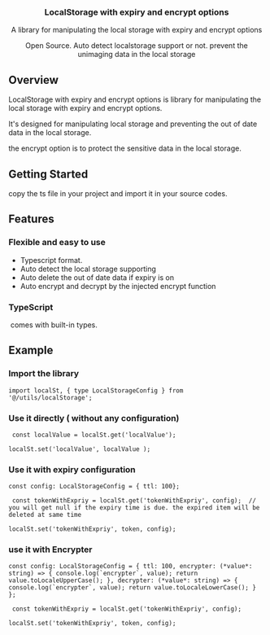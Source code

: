<p align="center">
   <h3 align="center">LocalStorage with expiry and encrypt options</h3>
   <p align="center">A library for manipulating the local storage with expiry and encrypt options</p>
   <p align="center">
   	Open Source. Auto detect localstorage support or not. prevent the unimaging data in the local storage
   </p>
</p>


## Overview

LocalStorage with expiry and encrypt options is library for manipulating the local storage with expiry and encrypt options. 

It's designed for manipulating local storage and preventing the out of date data in the local storage.

the encrypt option is to protect the sensitive data in the local storage.

## Getting Started

copy the ts file in your project and import it in your source codes.

## Features

### Flexible and easy to use

-   Typescript format. 
-   Auto detect the local storage supporting
-   Auto delete the out of date data if expiry is on
-   Auto encrypt and decrypt by the injected encrypt function

### TypeScript

​	comes with built-in types.

## Example

### Import the library

```
import localSt, { type LocalStorageConfig } from '@/utils/localStorage';
```



### Use it directly ( without any configuration)

```
 const localValue = localSt.get('localValue');

localSt.set('localValue', localValue );
```





### Use it with expiry configuration

```
const config: LocalStorageConfig = { ttl: 100};

 const tokenWithExpriy = localSt.get('tokenWithExpriy', config);  // you will get null if the expiry time is due. the expired item will be deleted at same time

localSt.set('tokenWithExpriy', token, config);
```





### use it with Encrypter

```
const config: LocalStorageConfig = { ttl: 100, encrypter: (*value*: string) => { console.log(`encrypter`, value); return value.toLocaleUpperCase(); }, decrypter: (*value*: string) => { console.log(`encrypter`, value); return value.toLocaleLowerCase(); } };

 const tokenWithExpriy = localSt.get('tokenWithExpriy', config);

localSt.set('tokenWithExpriy', token, config);
```

